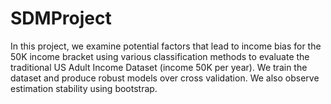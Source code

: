 # SDMProject
In this project, we examine potential factors that lead to income bias for the 50K income bracket using various classification methods to evaluate the traditional US Adult Income Dataset (income 50K per year). We train the dataset and produce robust models over cross validation. We also observe estimation stability using bootstrap.
